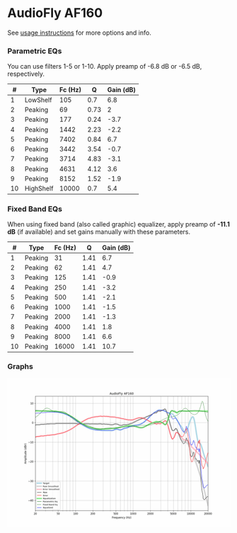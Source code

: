 # AudioFly AF160
See [usage instructions](https://github.com/jaakkopasanen/AutoEq#usage) for more options and info.

### Parametric EQs
You can use filters 1-5 or 1-10. Apply preamp of -6.8 dB or -6.5 dB, respectively.

|   # | Type      |   Fc (Hz) |    Q |   Gain (dB) |
|-----|-----------|-----------|------|-------------|
|   1 | LowShelf  |       105 | 0.7  |         6.8 |
|   2 | Peaking   |        69 | 0.73 |         2   |
|   3 | Peaking   |       177 | 0.24 |        -3.7 |
|   4 | Peaking   |      1442 | 2.23 |        -2.2 |
|   5 | Peaking   |      7402 | 0.84 |         6.7 |
|   6 | Peaking   |      3442 | 3.54 |        -0.7 |
|   7 | Peaking   |      3714 | 4.83 |        -3.1 |
|   8 | Peaking   |      4631 | 4.12 |         3.6 |
|   9 | Peaking   |      8152 | 1.52 |        -1.9 |
|  10 | HighShelf |     10000 | 0.7  |         5.4 |

### Fixed Band EQs
When using fixed band (also called graphic) equalizer, apply preamp of **-11.1 dB** (if available) and set gains manually with these parameters.

|   # | Type    |   Fc (Hz) |    Q |   Gain (dB) |
|-----|---------|-----------|------|-------------|
|   1 | Peaking |        31 | 1.41 |         6.7 |
|   2 | Peaking |        62 | 1.41 |         4.7 |
|   3 | Peaking |       125 | 1.41 |        -0.9 |
|   4 | Peaking |       250 | 1.41 |        -3.2 |
|   5 | Peaking |       500 | 1.41 |        -2.1 |
|   6 | Peaking |      1000 | 1.41 |        -1.5 |
|   7 | Peaking |      2000 | 1.41 |        -1.3 |
|   8 | Peaking |      4000 | 1.41 |         1.8 |
|   9 | Peaking |      8000 | 1.41 |         6.6 |
|  10 | Peaking |     16000 | 1.41 |        10.7 |

### Graphs
![](./AudioFly%20AF160.png)
